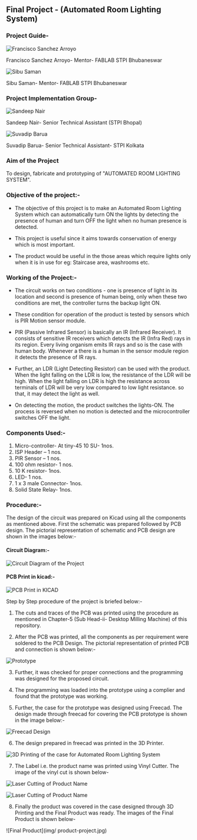 ## Final Project - (Automated Room Lighting System)

### Project Guide-

![Francisco Sanchez Arroyo](img/fran.jpg)

Francisco Sanchez Arroyo- Mentor- FABLAB STPI Bhubaneswar

![Sibu Saman](img/sibusaman.jpg)

Sibu Saman- Mentor- FABLAB STPI Bhubaneswar

### Project Implementation Group-

![Sandeep Nair](img/sandeep-pic.jpg "Sandeep Nair")

Sandeep Nair- Senior Technical Assistant (STPI Bhopal)

![Suvadip Barua](img/suvadip-pic.jpg "Suvadip Barua")

Suvadip Barua- Senior Technical Assistant- STPI Kolkata

### Aim of the Project

To design, fabricate and prototyping of "AUTOMATED ROOM LIGHTING SYSTEM".

### Objective of the project:-

* The objective of this project is to make an Automated Room Lighting System which can automatically turn ON the lights by detecting the presence of human and turn OFF the light when no human presence is detected.

* This project is useful since it aims towards conservation of energy which is most important. 

* The product would be useful in the those areas which require lights only when it is in use for eg: Staircase area, washrooms etc.

### Working of the Project:-

* The circuit works on two conditions - one is presence of light in its location and second is presence of human being, only when these two conditions are met, the controller turns the backup light ON.

* These condition for operation of the product is tested by sensors which is PIR Motion sensor module. 

* PIR (Passive Infrared Sensor) is basically an IR (Infrared Receiver). It consists of sensitive IR receivers which detects the IR (Infra Red) rays in its region. Every living organism emits IR rays and so is the  case with human body. Whenever a there is a human in the sensor module region it detects the presence of IR rays. 

* Further, an LDR (Light Detecting Resistor) can be used with the product. When the light falling on the LDR is low, the resistance of the LDR will be high. When the light falling on LDR is high the resistance across terminals of LDR will be very low compared to low light resistance. so that, it may detect the light as well.

* On detecting the motion, the product switches the lights-ON. The process is reversed when no motion is detected and the microcontroller switches OFF the light.

### Components Used:-

1. Micro-controller- At tiny-45 10 SU- 1nos.
2. ISP Header – 1 nos.
3. PIR Sensor – 1 nos.
4. 100 ohm resistor- 1 nos.
5. 10 K resistor- 1nos.
6. LED- 1 nos.
7. 1 x 3 male Connector- 1nos.
8. Solid State Relay- 1nos.

### Procedure:-

The design of the circuit was prepared on Kicad using all the components as mentioned above. First the schematic was prepared followed by PCB design. The pictorial representation of schematic and PCB design are shown in the images below:-  

#### Circuit Diagram:-

![Circuit Diagram of the Project](img/cktdiapro.jpg "Circuit Diagram of the Project")

#### PCB Print in kicad:-

![PCB Print in KICAD](img/cktdiakicad.jpg "PCB Print in KICAD")

Step by Step procedure of the project is briefed below:-

1. The cuts and traces of the PCB was printed using the procedure as mentioned in Chapter-5 (Sub Head-ii- Desktop Milling Machine) of this repository.

2. After the PCB was printed, all the components as per requirement were soldered to the PCB Design. The pictorial representation of printed PCB and connection is shown below:-

![Prototype](img/prototype.jpeg)

3. Further, it was checked for proper connections and  the programming was designed for the proposed circuit.

4. The programming was loaded into the prototype using a complier and found that the prototype was working. 

5. Further, the case for the prototype was designed using Freecad. The design made through freecad for covering the PCB prototype is shown in the image below:-

![Freecad Design](img/freecad-project.jpg)

6. The design prepared in freecad was printed in the 3D Printer.

![3D Printing of the case for Automated Room Lighting System](img/3dprinting-project.jpeg)

7. The Label i.e. the product name was printed using Vinyl Cutter. The image of the vinyl cut is shown below-

![Laser Cutting of Product Name](img/lasercut-label-project.jpg)

![Laser Cutting of Product Name](img/lasercut-label-project-2.jpg)

8. Finally the product was covered in the case designed through 3D Printing and the Final Product was ready. The images of the Final Product is shown below-

![Final Product](img/ product-project.jpg) 







